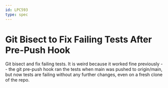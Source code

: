 ```yaml
---
id: LPC593
type: spec
---
```


# Git Bisect to Fix Failing Tests After Pre-Push Hook

Git bisect and fix failing tests. It is weird because it worked fine previously -- the git pre-push hook ran the tests when main was pushed to origin/main, but now tests are failing without any further changes, even on a fresh clone of the repo.
